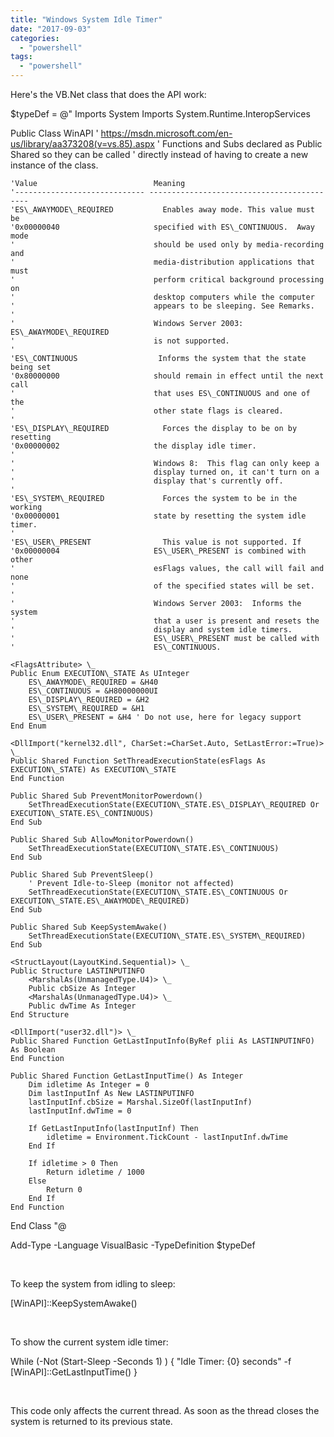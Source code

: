 ```yaml
---
title: "Windows System Idle Timer"
date: "2017-09-03"
categories: 
  - "powershell"
tags: 
  - "powershell"
---
```


Here's the VB.Net class that does the API work:

$typeDef = @"
Imports System
Imports System.Runtime.InteropServices

Public Class WinAPI
    ' https://msdn.microsoft.com/en-us/library/aa373208(v=vs.85).aspx
    ' Functions and Subs declared as Public Shared so they can be called
    ' directly instead of having to create a new instance of the class.

    'Value                          Meaning
    '----------------------------- -------------------------------------------
    'ES\_AWAYMODE\_REQUIRED           Enables away mode. This value must be 
    '0x00000040                     specified with ES\_CONTINUOUS.  Away mode 
    '                               should be used only by media-recording and
    '                               media-distribution applications that must 
    '                               perform critical background processing on 
    '                               desktop computers while the computer 
    '                               appears to be sleeping. See Remarks.
    '
    '                               Windows Server 2003:  ES\_AWAYMODE\_REQUIRED 
    '                               is not supported.
    '
    'ES\_CONTINUOUS                  Informs the system that the state being set
    '0x80000000                     should remain in effect until the next call
    '                               that uses ES\_CONTINUOUS and one of the 
    '                               other state flags is cleared.
    '
    'ES\_DISPLAY\_REQUIRED            Forces the display to be on by resetting 
    '0x00000002                     the display idle timer.
    '
    '                               Windows 8:  This flag can only keep a 
    '                               display turned on, it can't turn on a 
    '                               display that's currently off.
    '
    'ES\_SYSTEM\_REQUIRED             Forces the system to be in the working 
    '0x00000001                     state by resetting the system idle timer.
    '
    'ES\_USER\_PRESENT                This value is not supported. If 
    '0x00000004                     ES\_USER\_PRESENT is combined with other 
    '                               esFlags values, the call will fail and none
    '                               of the specified states will be set.
    '
    '                               Windows Server 2003:  Informs the system 
    '                               that a user is present and resets the 
    '                               display and system idle timers. 
    '                               ES\_USER\_PRESENT must be called with 
    '                               ES\_CONTINUOUS.

    <FlagsAttribute> \_
    Public Enum EXECUTION\_STATE As UInteger
        ES\_AWAYMODE\_REQUIRED = &H40
        ES\_CONTINUOUS = &H80000000UI
        ES\_DISPLAY\_REQUIRED = &H2
        ES\_SYSTEM\_REQUIRED = &H1
        ES\_USER\_PRESENT = &H4 ' Do not use, here for legacy support
    End Enum

    <DllImport("kernel32.dll", CharSet:=CharSet.Auto, SetLastError:=True)> \_
    Public Shared Function SetThreadExecutionState(esFlags As EXECUTION\_STATE) As EXECUTION\_STATE
    End Function

    Public Shared Sub PreventMonitorPowerdown()
        SetThreadExecutionState(EXECUTION\_STATE.ES\_DISPLAY\_REQUIRED Or EXECUTION\_STATE.ES\_CONTINUOUS)
    End Sub

    Public Shared Sub AllowMonitorPowerdown()
        SetThreadExecutionState(EXECUTION\_STATE.ES\_CONTINUOUS)
    End Sub

    Public Shared Sub PreventSleep()
        ' Prevent Idle-to-Sleep (monitor not affected)
        SetThreadExecutionState(EXECUTION\_STATE.ES\_CONTINUOUS Or EXECUTION\_STATE.ES\_AWAYMODE\_REQUIRED)
    End Sub

    Public Shared Sub KeepSystemAwake()
        SetThreadExecutionState(EXECUTION\_STATE.ES\_SYSTEM\_REQUIRED)
    End Sub

    <StructLayout(LayoutKind.Sequential)> \_
    Public Structure LASTINPUTINFO
        <MarshalAs(UnmanagedType.U4)> \_
        Public cbSize As Integer
        <MarshalAs(UnmanagedType.U4)> \_
        Public dwTime As Integer
    End Structure

    <DllImport("user32.dll")> \_
    Public Shared Function GetLastInputInfo(ByRef plii As LASTINPUTINFO) As Boolean
    End Function

    Public Shared Function GetLastInputTime() As Integer
        Dim idletime As Integer = 0
        Dim lastInputInf As New LASTINPUTINFO
        lastInputInf.cbSize = Marshal.SizeOf(lastInputInf)
        lastInputInf.dwTime = 0

        If GetLastInputInfo(lastInputInf) Then
            idletime = Environment.TickCount - lastInputInf.dwTime
        End If

        If idletime > 0 Then
            Return idletime / 1000
        Else
            Return 0
        End If
    End Function
End Class
"@

Add-Type -Language VisualBasic -TypeDefinition $typeDef

 

To keep the system from idling to sleep:

\[WinAPI\]::KeepSystemAwake()

 

To show the current system idle timer:

While (-Not (Start-Sleep -Seconds 1) ) {
    "Idle Timer: {0} seconds" -f \[WinAPI\]::GetLastInputTime()
}

 

This code only affects the current thread. As soon as the thread closes the system is returned to its previous state.
